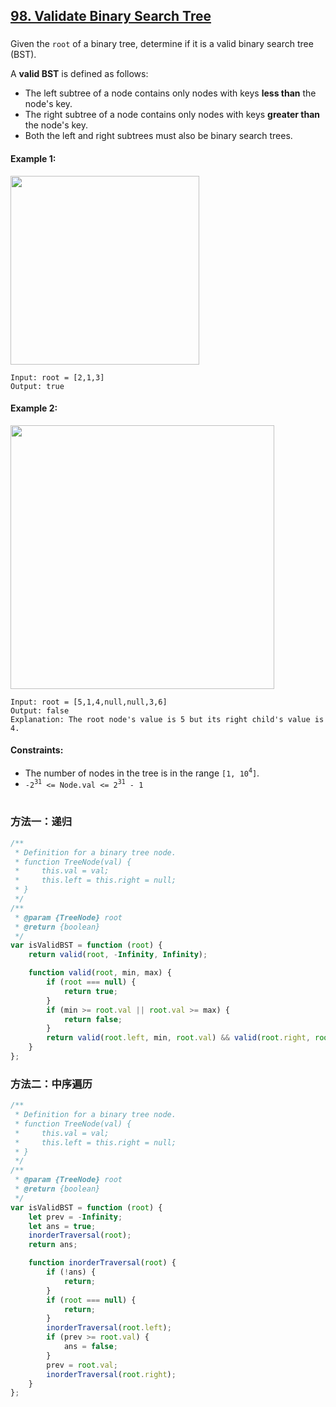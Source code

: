 ## [98. Validate Binary Search Tree](https://leetcode.com/problems/validate-binary-search-tree/)

###

Given the `root` of a binary tree, determine if it is a valid binary search tree (BST).

A **valid BST** is defined as follows:

-   The left subtree of a node contains only nodes with keys **less than** the node's key.
-   The right subtree of a node contains only nodes with keys **greater than** the node's key.
-   Both the left and right subtrees must also be binary search trees.

#### Example 1:

<img src="https://assets.leetcode.com/uploads/2020/12/01/tree1.jpg" width="302" />

```
Input: root = [2,1,3]
Output: true
```

#### Example 2:

<img src="https://assets.leetcode.com/uploads/2020/12/01/tree2.jpg" width="422" />

```
Input: root = [5,1,4,null,null,3,6]
Output: false
Explanation: The root node's value is 5 but its right child's value is 4.
```

#### Constraints:

-   The number of nodes in the tree is in the range `[1, 10`<sup>`4`</sup>`]`.
-   `-2`<sup>`31`</sup>` <= Node.val <= 2`<sup>`31`</sup>` - 1`

#

### 方法一：递归

```javascript
/**
 * Definition for a binary tree node.
 * function TreeNode(val) {
 *     this.val = val;
 *     this.left = this.right = null;
 * }
 */
/**
 * @param {TreeNode} root
 * @return {boolean}
 */
var isValidBST = function (root) {
    return valid(root, -Infinity, Infinity);

    function valid(root, min, max) {
        if (root === null) {
            return true;
        }
        if (min >= root.val || root.val >= max) {
            return false;
        }
        return valid(root.left, min, root.val) && valid(root.right, root.val, max);
    }
};
```

### 方法二：中序遍历

```javascript
/**
 * Definition for a binary tree node.
 * function TreeNode(val) {
 *     this.val = val;
 *     this.left = this.right = null;
 * }
 */
/**
 * @param {TreeNode} root
 * @return {boolean}
 */
var isValidBST = function (root) {
    let prev = -Infinity;
    let ans = true;
    inorderTraversal(root);
    return ans;

    function inorderTraversal(root) {
        if (!ans) {
            return;
        }
        if (root === null) {
            return;
        }
        inorderTraversal(root.left);
        if (prev >= root.val) {
            ans = false;
        }
        prev = root.val;
        inorderTraversal(root.right);
    }
};
```
